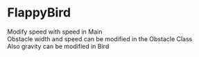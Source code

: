 # FlappyBird  
Modify speed with speed in Main  
Obstacle width and speed can be modified in the Obstacle Class  
Also gravity can be modified in Bird